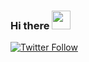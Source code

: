 ### Hi there <img src="https://raw.githubusercontent.com/MartinHeinz/MartinHeinz/master/wave.gif" width="30px">

[![Twitter Follow](https://img.shields.io/twitter/follow/dimitarchetelev?label=People%20following%20me%20on%20Twitter&style=social)](https://twitter.com/intent/follow?screen_name=dimitarchetelev)
